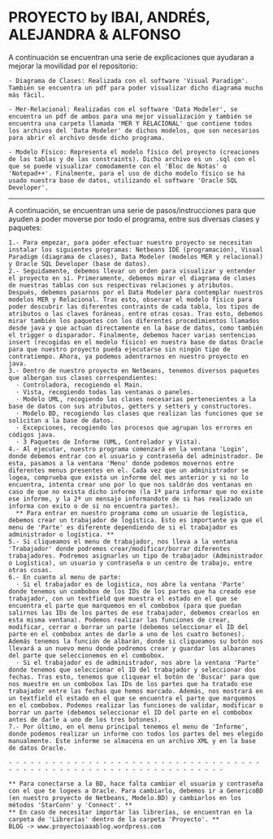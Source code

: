 # PROYECTO by IBAI, ANDRÉS, ALEJANDRA & ALFONSO

  A continuación se encuentran una serie de explicaciones que ayudaran a mejorar la movilidad por el repositorio:
    
    - Diagrama de Clases: Realizada con el software 'Visual Paradigm'. También se encuentra un pdf para poder visualizar dicho diagrama mucho más fácil.
    
    - Mer-Relacional: Realizadas con el software 'Data Modeler', se encuentra un pdf de ambos para una mejor visualización y también se encuentra una carpeta llamada 'MER Y RELACIONAL' que contiene todos los archivos del 'Data Modeler' de dichos modelos, que son necesarios para abrir el archivo desde dicho programa.
    
    - Modelo Físico: Representa el modelo físico del proyecto (creaciones de las tablas y de las constraints). Dicho archivo es un .sql con el que se puede visualizar comodamente con el 'Bloc de Notas' o 'Notepad++'. Finalmente, para el uso de dicho modelo físico se ha usado nuestra base de datos, utilizando el software 'Oracle SQL Developer'.
    
- - - - - - - - - - - - - - - - - - - - - - - - - - - - - - - - - - - - - - - - - - - - - - - - - - - - - - - - - - - - - - - - - - -
    
  A continuación, se encuentran una serie de pasos/instrucciones para que ayuden a poder moverse por todo el programa, entre sus diversas clases y paquetes:

    1.- Para empezar, para poder efectuar nuestro proyecto se necesitan instalar los siguientes programas: Netbeans IDE (programación), Visual Paradigm (diagrama de clases), Data Modeler (modelos MER y relacional) y Oracle SQL Developer (base de datos).
    2.- Seguidamente, debemos llevar un orden para visualizar y entender el proyecto en sí. Primeramente, debemos mirar el diagrama de clases de nuestras tablas con sus respectivas relaciones y atributos. Después, debemos pasarnos por el Data Modeler para contemplar nuestros modelos MER y Relacional. Tras esto, observar el modelo físico para poder descubrir las diferentes contraints de cada tabla, los tipos de atributos o las claves foráneas, entre otras cosas. Tras esto, debemos mirar también los paquetes con los diferentes procedimientos llamados desde java y que actuan directamente en la base de datos, como también el trigger o disparador. Finalmente, debemos hacer varias sentencias insert (recogidas en el modelo físico) en nuestra base de datos Oracle para que nuestro proyecto pueda ejecutarse sin ningún tipo de contratiempo. Ahora, ya podemos adentrarnos en nuestro proyecto en java.
    3.- Dentro de nuestro proyecto en Netbeans, tenemos diversos paquetes que albergan sus clases correspondientes:
      · Controladora, recogiendo el Main.     
      · Vista, recogiendo todas las ventanas o paneles.
      · Modelo UML, recogiendo las clases necesarias pertenecientes a la base de datos con sus atributos, getters y setters y constructores.
      · Modelo BD, recogiendo las clases que realizan las funciones que se solicitan a la base de datos.
      · Excepciones, recogiendo los procesos que agrupan los errores en códigos java.
      · 3 Paquetes de Informe (UML, Controlador y Vista).
    4.- Al ejecutar, nuestro programa comenzará en la ventana 'Login', donde debemos entrar con el usuario y contraseña del administrador. De esta, pasamos a la ventana 'Menu' donde podemos movernos entre diferentes menus presentes en el. Cada vez que un administrador se logea, comprueba que exista un informe del mes anterior y si no lo encuentra, intenta crear uno por lo que nos saldrán dos ventanas en caso de que no exista dicho informe (la 1ª para informar que no existe ese informe, y la 2ª un mensaje informandote de si has realizado un informa con exito o de si no encuentra partes).
      ** Para entrar en nuestro programa como un usuario de logística, debemos crear un trabajador de logística. Esto es importante ya que el menu de 'Parte' es diferente dependiendo de si el trabajador es administrador o logística. ** 
    5.- Si cliqueamos el menu de trabajador, nos lleva a la ventana 'Trabajador' donde podremos crear/modificar/borrar diferentes trabajadores. Podremos asignarles un tipo de trabajador (Administrador o Logística), un usuario y contraseña o un centro de trabajo, entre otras cosas.
    6.- En cuanto al menu de parte:
      · Si el trabajador es de logistica, nos abre la ventana 'Parte' donde tenemos un combobox de los IDs de los partes que ha creado ese trabajador, con un textfield que muestra el estado en el que se encuentra el parte que marquemos en el combobox (para que puedan salirnos las IDs de los partes de ese trabajador, debemos crearlos en esta misma ventana). Podemos realizar las funciones de crear, modificar, cerrar o borrar un parte (debemos seleccionar el ID del parte en el combobox antes de darle a uno de los cuatro botones). Además tenemos la función de albarán, donde si cliqueamos su botón nos llevará a un nuevo menu donde podremos crear y guardar los albaranes del parte que seleccionemos en el combobox.
      · Si el trabajador es de administrador, nos abre la ventana 'Parte' donde tenemos que seleccionar el ID del trabajador y seleccionar dos fechas. Tras esto, tenemos que cliquear el botón de 'Buscar' para que nos muestre en un combobox las IDs de los partes que ha tratado ese trabajador entre las fechas que hemos marcado. Además, nos mostrará en un textfield el estado en el que se encuentra el parte que marquemos en el combobox. Podemos realizar las funciones de validar, modificar o borrar un parte (debemos seleccionar el ID del parte en el combobox antes de darle a uno de los tres botones).
    7.- Por último, en el menu principal tenemos el menu de 'Informe', donde podemos realizar un informe con todos los partes del mes elegido manualmente. Este informe se almacena en un archivo XML y en la base de datos Oracle.
    
    - - - - - - - - - - - - - - - - - - - - - - - - - - - - - - - - - - - - - - - - - - - - - - - - - - - - - - - - - - - - - - - - -
    
    ** Para conectarse a la BD, hace falta cambiar el usuario y contraseña con el que te logees a Oracle. Para cambiarlo, debemos ir a GenericoBD (en nuestro proyecto de Netbeans, Modelo.BD) y cambiarlos en los métodos 'StarConn' y 'Connect'. **
    ** En caso de necesitar importar las librerías, se encuentran en la carpeta de 'Librerías' dentro de la carpeta 'Proyecto'. **
    BLOG -> www.proyectoiaaablog.wordpress.com
